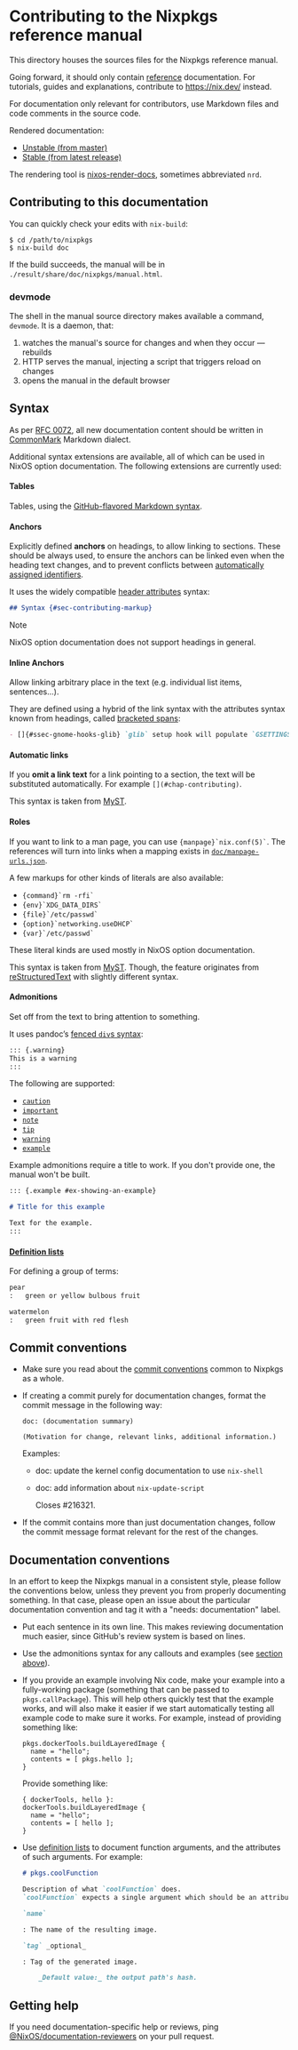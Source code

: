 # Contributing to the Nixpkgs reference manual

This directory houses the sources files for the Nixpkgs reference manual.

Going forward, it should only contain [reference](https://nix.dev/contributing/documentation/diataxis#reference) documentation.
For tutorials, guides and explanations, contribute to <https://nix.dev/> instead.

For documentation only relevant for contributors, use Markdown files and code comments in the source code.

Rendered documentation:
- [Unstable (from master)](https://nixos.org/manual/nixpkgs/unstable/)
- [Stable (from latest release)](https://nixos.org/manual/nixpkgs/stable/)

The rendering tool is [nixos-render-docs](../pkgs/tools/nix/nixos-render-docs/src/nixos_render_docs), sometimes abbreviated `nrd`.

## Contributing to this documentation

You can quickly check your edits with `nix-build`:

```ShellSession
$ cd /path/to/nixpkgs
$ nix-build doc
```

If the build succeeds, the manual will be in `./result/share/doc/nixpkgs/manual.html`.

### devmode

The shell in the manual source directory makes available a command, `devmode`.
It is a daemon, that:
1. watches the manual's source for changes and when they occur — rebuilds
2. HTTP serves the manual, injecting a script that triggers reload on changes
3. opens the manual in the default browser

## Syntax

As per [RFC 0072](https://github.com/NixOS/rfcs/pull/72), all new documentation content should be written in [CommonMark](https://commonmark.org/) Markdown dialect.

Additional syntax extensions are available, all of which can be used in NixOS option documentation. The following extensions are currently used:

#### Tables

Tables, using the [GitHub-flavored Markdown syntax](https://github.github.com/gfm/#tables-extension-).

#### Anchors

Explicitly defined **anchors** on headings, to allow linking to sections. These should be always used, to ensure the anchors can be linked even when the heading text changes, and to prevent conflicts between [automatically assigned identifiers](https://github.com/jgm/commonmark-hs/blob/master/commonmark-extensions/test/auto_identifiers.md).

It uses the widely compatible [header attributes](https://github.com/jgm/commonmark-hs/blob/master/commonmark-extensions/test/attributes.md) syntax:

```markdown
## Syntax {#sec-contributing-markup}
```

> [!Note]
> NixOS option documentation does not support headings in general.

#### Inline Anchors

Allow linking arbitrary place in the text (e.g. individual list items, sentences…).

They are defined using a hybrid of the link syntax with the attributes syntax known from headings, called [bracketed spans](https://github.com/jgm/commonmark-hs/blob/master/commonmark-extensions/test/bracketed_spans.md):

```markdown
- []{#ssec-gnome-hooks-glib} `glib` setup hook will populate `GSETTINGS_SCHEMAS_PATH` and then `wrapGAppsHook` will prepend it to `XDG_DATA_DIRS`.
```

#### Automatic links

If you **omit a link text** for a link pointing to a section, the text will be substituted automatically. For example `[](#chap-contributing)`.

This syntax is taken from [MyST](https://myst-parser.readthedocs.io/en/latest/using/syntax.html#targets-and-cross-referencing).

#### Roles

If you want to link to a man page, you can use `` {manpage}`nix.conf(5)` ``. The references will turn into links when a mapping exists in [`doc/manpage-urls.json`](./manpage-urls.json).

A few markups for other kinds of literals are also available:

- `` {command}`rm -rfi` ``
- `` {env}`XDG_DATA_DIRS` ``
- `` {file}`/etc/passwd` ``
- `` {option}`networking.useDHCP` ``
- `` {var}`/etc/passwd` ``

These literal kinds are used mostly in NixOS option documentation.

This syntax is taken from [MyST](https://myst-parser.readthedocs.io/en/latest/syntax/syntax.html#roles-an-in-line-extension-point). Though, the feature originates from [reStructuredText](https://www.sphinx-doc.org/en/master/usage/restructuredtext/roles.html#role-manpage) with slightly different syntax.

#### Admonitions

Set off from the text to bring attention to something.

It uses pandoc’s [fenced `div`s syntax](https://github.com/jgm/commonmark-hs/blob/master/commonmark-extensions/test/fenced_divs.md):

```markdown
::: {.warning}
This is a warning
:::
```

The following are supported:

- [`caution`](https://tdg.docbook.org/tdg/5.0/caution.html)
- [`important`](https://tdg.docbook.org/tdg/5.0/important.html)
- [`note`](https://tdg.docbook.org/tdg/5.0/note.html)
- [`tip`](https://tdg.docbook.org/tdg/5.0/tip.html)
- [`warning`](https://tdg.docbook.org/tdg/5.0/warning.html)
- [`example`](https://tdg.docbook.org/tdg/5.0/example.html)

Example admonitions require a title to work.
If you don't provide one, the manual won't be built.

```markdown
::: {.example #ex-showing-an-example}

# Title for this example

Text for the example.
:::
```

#### [Definition lists](https://github.com/jgm/commonmark-hs/blob/master/commonmark-extensions/test/definition_lists.md)

For defining a group of terms:

```markdown
pear
:   green or yellow bulbous fruit

watermelon
:   green fruit with red flesh
```

## Commit conventions

- Make sure you read about the [commit conventions](../CONTRIBUTING.md#commit-conventions) common to Nixpkgs as a whole.

- If creating a commit purely for documentation changes, format the commit message in the following way:

  ```
  doc: (documentation summary)

  (Motivation for change, relevant links, additional information.)
  ```

  Examples:

  * doc: update the kernel config documentation to use `nix-shell`
  * doc: add information about `nix-update-script`

    Closes #216321.

- If the commit contains more than just documentation changes, follow the commit message format relevant for the rest of the changes.

## Documentation conventions

In an effort to keep the Nixpkgs manual in a consistent style, please follow the conventions below, unless they prevent you from properly documenting something.
In that case, please open an issue about the particular documentation convention and tag it with a "needs: documentation" label.

- Put each sentence in its own line.
  This makes reviewing documentation much easier, since GitHub's review system is based on lines.

- Use the admonitions syntax for any callouts and examples (see [section above](#admonitions)).

- If you provide an example involving Nix code, make your example into a fully-working package (something that can be passed to `pkgs.callPackage`).
  This will help others quickly test that the example works, and will also make it easier if we start automatically testing all example code to make sure it works.
  For example, instead of providing something like:

  ```
  pkgs.dockerTools.buildLayeredImage {
    name = "hello";
    contents = [ pkgs.hello ];
  }
  ```

  Provide something like:

  ```
  { dockerTools, hello }:
  dockerTools.buildLayeredImage {
    name = "hello";
    contents = [ hello ];
  }
  ```

- Use [definition lists](#definition-lists) to document function arguments, and the attributes of such arguments. For example:

  ```markdown
  # pkgs.coolFunction

  Description of what `coolFunction` does.
  `coolFunction` expects a single argument which should be an attribute set, with the following possible attributes:

  `name`

  : The name of the resulting image.

  `tag` _optional_

  : Tag of the generated image.

      _Default value:_ the output path's hash.

  ```

## Getting help

If you need documentation-specific help or reviews, ping [@NixOS/documentation-reviewers](https://github.com/orgs/nixos/teams/documentation-reviewers) on your pull request.

